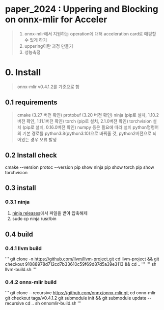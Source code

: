 # paper_2024 : Uppering and Blocking on onnx-mlir for Acceler

> 1. onnx-mlir에서 지원하는 operation에 대해 acceleration card로 매핑할 수 있게 하기
> 2. uppering이란 과정 만들기
> 3. 성능측정

# 0. Install
> onnx-mlir v0.4.1.2를 기준으로 함

## 0.1 requirements
> cmake (3.27 버전 확인)
> protobuf (3.20 버전 확인)
> ninja (pip로 설치, 1.10.2버전 확인, 1.11.1버전 확인)
> torch (pip로 설치, 2.1.0버전 확인)
> torchvision 설치 (pip로 설치, 0.16.0버전 확인)
> numpy 등은 필요에 따라 설치
> python명령어의 기본 경로를 python3.8(python3.10)으로 바꿔줄 것, python2버전으로 되어있는 경우 오류 발생

## 0.2 Install check
cmake --version
protoc --version
pip show ninja
pip show torch
pip show torchvision

## 0.3 install

### 0.3.1 ninja
1. [ninja releases](https://github.com/ninja-build/ninja/releases)에서 파일을 받아 압축해제
2. sudo cp ninja /usr/bin

## 0.4 build
### 0.4.1 llvm build
'''
git clone -n https://github.com/llvm/llvm-project.git
cd llvm-project && git checkout 91088978d712cd7b33610c59f69d87d5a39e3113 && cd ..
'''
'''
sh llvm-build.sh
'''

### 0.4.2 onnx-mlir build
'''
git clone --recursive https://github.com/onnx/onnx-mlir.git
cd onnx-mlir
git checkout tags/v0.4.1.2
git submodule init && git submodule update --recursive
cd ..
sh onnxmlir-build.sh
'''
